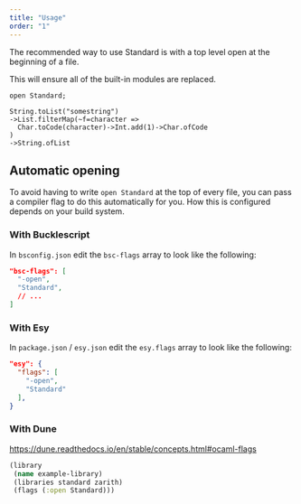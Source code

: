 ```yaml
---
title: "Usage"
order: "1"
---
```


The recommended way to use Standard is with a top level open at the beginning of a file. 

This will ensure all of the built-in modules are replaced.

```reason
open Standard;

String.toList("somestring")
->List.filterMap(~f=character => 
  Char.toCode(character)->Int.add(1)->Char.ofCode
)
->String.ofList
```

## Automatic opening

To avoid having to write `open Standard` at the top of every file, you can pass a compiler flag to do this automatically for you. How this is configured depends on your build system.

### With Bucklescript

In `bsconfig.json` edit the `bsc-flags` array to look like the following:

```json
"bsc-flags": [
  "-open", 
  "Standard",
  // ...
]
```

### With Esy

In `package.json` / `esy.json` edit the `esy.flags` array to look like the following:

```json
"esy": {
  "flags": [
    "-open",
    "Standard"
  ],
}
```

### With Dune

https://dune.readthedocs.io/en/stable/concepts.html#ocaml-flags

```clojure
(library
 (name example-library) 
 (libraries standard zarith)
 (flags (:open Standard)))
 ```
 
